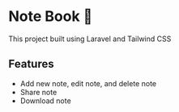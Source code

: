 
# Note Book 📕

This project built using Laravel and Tailwind CSS



## Features

- Add new note, edit note, and delete note
- Share note
- Download note
